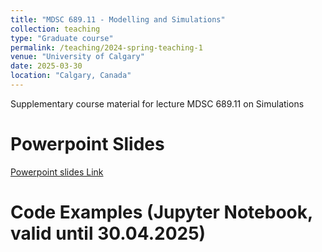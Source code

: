 ```yaml
---
title: "MDSC 689.11 - Modelling and Simulations"
collection: teaching
type: "Graduate course"
permalink: /teaching/2024-spring-teaching-1
venue: "University of Calgary"
date: 2025-03-30
location: "Calgary, Canada"
---
```


Supplementary course material for lecture MDSC 689.11 on Simulations

Powerpoint Slides
======

[Powerpoint slides Link](https://github.com/DrWalleTeaching/Modelling-and-Simulation/blob/main/240325_Simulations.pdf)

Code Examples (Jupyter Notebook, valid until 30.04.2025)
======

<script src="https://gist.github.com/wallematthias/51c81e49c718ee5b034c7025a6f4c2f7.js"></script>
